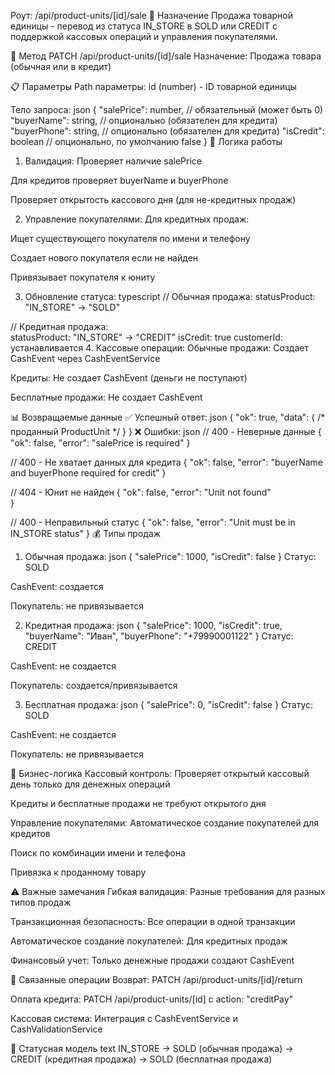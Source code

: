  Роут: /api/product-units/[id]/sale
🎯 Назначение
Продажа товарной единицы - перевод из статуса IN_STORE в SOLD или CREDIT с поддержкой кассовых операций и управления покупателями.

🔧 Метод
PATCH /api/product-units/[id]/sale
Назначение: Продажа товара (обычная или в кредит)

📋 Параметры
Path параметры:
id (number) - ID товарной единицы

Тело запроса:
json
{
  "salePrice": number,        // обязательный (может быть 0)
  "buyerName": string,        // опционально (обязателен для кредита)
  "buyerPhone": string,       // опционально (обязателен для кредита) 
  "isCredit": boolean         // опционально, по умолчанию false
}
🔄 Логика работы
1. Валидация:
Проверяет наличие salePrice

Для кредитов проверяет buyerName и buyerPhone

Проверяет открытость кассового дня (для не-кредитных продаж)

2. Управление покупателями:
Для кредитных продаж:

Ищет существующего покупателя по имени и телефону

Создает нового покупателя если не найден

Привязывает покупателя к юниту

3. Обновление статуса:
typescript
// Обычная продажа:
statusProduct: "IN_STORE" → "SOLD"

// Кредитная продажа:  
statusProduct: "IN_STORE" → "CREDIT"
isCredit: true
customerId: устанавливается
4. Кассовые операции:
Обычные продажи: Создает CashEvent через CashEventService

Кредиты: Не создает CashEvent (деньги не поступают)

Бесплатные продажи: Не создает CashEvent

📊 Возвращаемые данные
✅ Успешный ответ:
json
{
  "ok": true,
  "data": { /* проданный ProductUnit */ }
}
❌ Ошибки:
json
// 400 - Неверные данные
{
  "ok": false,
  "error": "salePrice is required"
}

// 400 - Не хватает данных для кредита
{
  "ok": false,
  "error": "buyerName and buyerPhone required for credit"
}

// 404 - Юнит не найден
{
  "ok": false,
  "error": "Unit not found"  
}

// 400 - Неправильный статус
{
  "ok": false,
  "error": "Unit must be in IN_STORE status"
}
💰 Типы продаж
1. Обычная продажа:
json
{
  "salePrice": 1000,
  "isCredit": false
}
Статус: SOLD

CashEvent: создается

Покупатель: не привязывается

2. Кредитная продажа:
json
{
  "salePrice": 1000,
  "isCredit": true,
  "buyerName": "Иван",
  "buyerPhone": "+79990001122"
}
Статус: CREDIT

CashEvent: не создается

Покупатель: создается/привязывается

3. Бесплатная продажа:
json
{
  "salePrice": 0,
  "isCredit": false
}
Статус: SOLD

CashEvent: не создается

Покупатель: не привязывается

🎯 Бизнес-логика
Кассовый контроль:
Проверяет открытый кассовый день только для денежных операций

Кредиты и бесплатные продажи не требуют открытого дня

Управление покупателями:
Автоматическое создание покупателей для кредитов

Поиск по комбинации имени и телефона

Привязка к проданному товару

⚠️ Важные замечания
Гибкая валидация: Разные требования для разных типов продаж

Транзакционная безопасность: Все операции в одной транзакции

Автоматическое создание покупателей: Для кредитных продаж

Финансовый учет: Только денежные продажи создают CashEvent

🔗 Связанные операции
Возврат: PATCH /api/product-units/[id]/return

Оплата кредита: PATCH /api/product-units/[id] с action: "creditPay"

Кассовая система: Интеграция с CashEventService и CashValidationService

🔄 Статусная модель
text
IN_STORE → SOLD        (обычная продажа)
        → CREDIT       (кредитная продажа) 
        → SOLD         (бесплатная продажа)